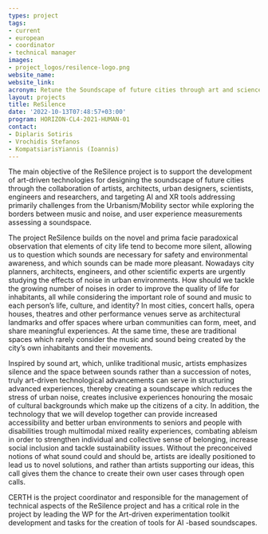 ```yaml
---
types: project
tags:
- current
- european
- coordinator
- technical manager 
images:
- project_logos/resilence-logo.png
website_name: 
website_link: 
acronym: Retune the Soundscape of future cities through art and science collaboration  
layout: projects
title: ReSilence
date: '2022-10-13T07:48:57+03:00'
program: HORIZON-CL4-2021-HUMAN-01
contact:
- Diplaris Sotiris
- Vrochidis Stefanos
- KompatsiarisYiannis (Ioannis)
---
```

<p>The main objective of the ReSilence project is to support the development of art-driven technologies for designing the soundscape of future cities through the collaboration of artists, architects, urban designers, scientists, engineers and researchers, and targeting AI and XR tools addressing primarily challenges from the Urbanism/Mobility sector while exploring the borders between music and noise, and user experience measurements assessing a soundspace.</p>
<p>The project ReSilence builds on the novel and prima facie paradoxical observation that elements of city life tend to become more silent, allowing us to question which sounds are necessary for safety and environmental awareness, and which sounds can be made more pleasant. Nowadays city planners, architects, engineers, and other scientific experts are urgently studying the effects of noise in urban environments. How should we tackle the growing number of noises in order to improve the quality of life for inhabitants, all while considering the important role of sound and music to each person’s life, culture, and identity? In most cities, concert halls, opera houses, theatres and other performance venues serve as architectural landmarks and offer spaces where urban communities can form, meet, and share meaningful experiences. At the same time, these are traditional spaces which rarely consider the music and sound being created by the city’s own inhabitants and their movements.</p>
<p>Inspired by sound art, which, unlike traditional music, artists emphasizes silence and the space between sounds rather than a succession of notes, truly art-driven technological advancements can serve in structuring advanced experiences, thereby creating a soundscape which reduces the stress of urban noise, creates inclusive experiences honouring the mosaic of cultural backgrounds which make up the citizens of a city. In addition, the technology that we will develop together can provide increased accessibility and better urban environments to seniors and people with disabilities trough multimodal mixed reality experiences, combating ableism in order to strengthen individual and collective sense of belonging, increase social inclusion and tackle sustainability issues. Without the preconceived notions of what sound could and should be, artists are ideally positioned to lead us to novel solutions, and rather than artists supporting our ideas, this call gives them the chance to create their own user cases through open calls.</p>
<p>CERTH is the project coordinator and responsible for the management of technical aspects of the ReSilence project and has a critical role in the project by leading the WP for the Art-driven experimentation toolkit development and tasks for the creation of tools for AI -based soundscapes.</p>